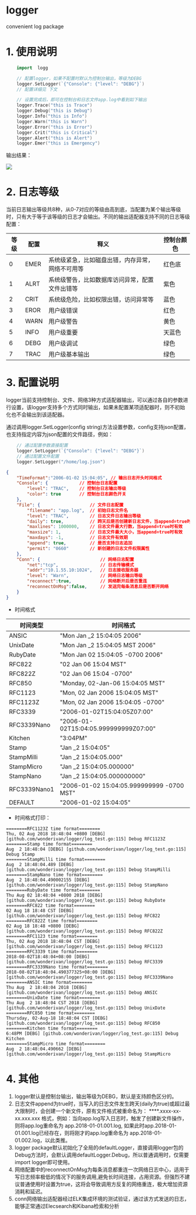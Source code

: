 # logger
convenient log package

# 1. 使用说明
```go
    import  logg

    // 配置logger，如果不配置时默认为控制台输出，等级为DEBG
    logger.SetLogger(`{"Console": {"level": "DEBG"}`)
    // 配置详细见 下文

    // 设置完成后，即可在控制台和日志文件app.log中看到如下输出
    logger.Trace("this is Trace")
    logger.Debug("this is Debug")
    logger.Info("this is Info")
    logger.Warn("this is Warn")
    logger.Error("this is Error")
    logger.Crit("this is Critical")
    logger.Alert("this is Alert")
    logger.Emer("this is Emergency")
```
输出结果：

![](images/output1.png)

# 2. 日志等级

当前日志输出等级共8种，从0-7对应的等级由高到底，当配置为某个输出等级时，只有大于等于该等级的日志才会输出。不同的输出适配器支持不同的日志等级配置：

| 等级 | 配置 | 释义                                             | 控制台颜色 |
| ---- | ---- | ------------------------------------------------ | ---------- |
| 0    | EMER | 系统级紧急，比如磁盘出错，内存异常，网络不可用等 | 红色底     |
| 1    | ALRT | 系统级警告，比如数据库访问异常，配置文件出错等   | 紫色       |
| 2    | CRIT | 系统级危险，比如权限出错，访问异常等             | 蓝色       |
| 3    | EROR | 用户级错误                                       | 红色       |
| 4    | WARN | 用户级警告                                       | 黄色       |
| 5    | INFO | 用户级重要                                       | 天蓝色     |
| 6    | DEBG | 用户级调试                                       | 绿色       |
| 7    | TRAC | 用户级基本输出                                   | 绿色       |


# 3. 配置说明
logger当前支持控制台、文件、网络3种方式适配器输出，可以通过各自的参数进行设置，该logger支持多个方式同时输出，如果未配置某项适配器时，则不初始化也不会输出到该适配器。

通过调用logger.SetLogger(config string)方法设置参数，config支持json配置，也支持指定内容为json配置的文件路径，例如：
```go
    // 通过配置参数直接配置
    logger.SetLogger(`{"Console": {"level": "DEBG"}`)
    // 通过配置文件配置
    logger.SetLogger("/home/log.json")

```

```json
{
    "TimeFormat":"2006-01-02 15:04:05", // 输出日志开头时间格式
    "Console": {            // 控制台日志配置
        "level": "TRAC",    // 控制台日志输出等级
        "color": true       // 控制台日志颜色开关 
    },
    "File": {                   // 文件日志配置
        "filename": "app.log",  // 初始日志文件名
        "level": "TRAC",        // 日志文件日志输出等级
        "daily": true,          // 跨天后是否创建新日志文件，当append=true时有效
        "maxlines": 1000000,    // 日志文件最大行数，当append=true时有效
        "maxsize": 1,           // 日志文件最大大小，当append=true时有效
        "maxdays": -1,          // 日志文件有效期
        "append": true,         // 是否支持日志追加
        "permit": "0660"        // 新创建的日志文件权限属性
    },
    "Conn": {                       // 网络日志配置
        "net":"tcp",                // 日志传输模式
        "addr":"10.1.55.10:1024",   // 日志接收服务器
        "level": "Warn",            // 网络日志输出等级
        "reconnect":true,           // 网络断开后是否重连
        "reconnectOnMsg":false,     // 发送完每条消息后是否断开网络
    }
}
```

- 时间格式

| 时间类型     | 时间格式                                  |
| ------------ | ----------------------------------------- |
| ANSIC        | "Mon Jan _2 15:04:05 2006"                |
| UnixDate     | "Mon Jan _2 15:04:05 MST 2006"            |
| RubyDate     | "Mon Jan 02 15:04:05 -0700 2006"          |
| RFC822       | "02 Jan 06 15:04 MST"                     |
| RFC822Z      | "02 Jan 06 15:04 -0700"                   |
| RFC850       | "Monday, 02-Jan-06 15:04:05 MST"          |
| RFC1123      | "Mon, 02 Jan 2006 15:04:05 MST"           |
| RFC1123Z     | "Mon, 02 Jan 2006 15:04:05 -0700"         |
| RFC3339      | "2006-01-02T15:04:05Z07:00"               |
| RFC3339Nano  | "2006-01-02T15:04:05.999999999Z07:00"     |
| Kitchen      | "3:04PM"                                  |
| Stamp        | "Jan _2 15:04:05"                         |
| StampMilli   | "Jan _2 15:04:05.000"                     |
| StampMicro   | "Jan _2 15:04:05.000000"                  |
| StampNano    | "Jan _2 15:04:05.000000000"               |
| RFC3339Nano1 | "2006-01-02 15:04:05.999999999 -0700 MST" |
| DEFAULT      | "2006-01-02 15:04:05"                     |

- 时间格式打印：
```
========RFC1123Z time format========
Thu, 02 Aug 2018 18:48:04 +0800 [DEBG] [github.com/wonderivan/logger/log_test.go:115] Debug RFC1123Z
========Stamp time format========
Aug  2 18:48:04 [DEBG] [github.com/wonderivan/logger/log_test.go:115] Debug Stamp
========StampMilli time format========
Aug  2 18:48:04.489 [DEBG] [github.com/wonderivan/logger/log_test.go:115] Debug StampMilli
========StampNano time format========
Aug  2 18:48:04.490002155 [DEBG] [github.com/wonderivan/logger/log_test.go:115] Debug StampNano
========RubyDate time format========
Thu Aug 02 18:48:04 +0800 2018 [DEBG] [github.com/wonderivan/logger/log_test.go:115] Debug RubyDate
========RFC822 time format========
02 Aug 18 18:48 CST [DEBG] [github.com/wonderivan/logger/log_test.go:115] Debug RFC822
========RFC822Z time format========
02 Aug 18 18:48 +0800 [DEBG] [github.com/wonderivan/logger/log_test.go:115] Debug RFC822Z
========RFC1123 time format========
Thu, 02 Aug 2018 18:48:04 CST [DEBG] [github.com/wonderivan/logger/log_test.go:115] Debug RFC1123
========RFC3339 time format========
2018-08-02T18:48:04+08:00 [DEBG] [github.com/wonderivan/logger/log_test.go:115] Debug RFC3339
========RFC3339Nano time format========
2018-08-02T18:48:04.490377325+08:00 [DEBG] [github.com/wonderivan/logger/log_test.go:115] Debug RFC3339Nano
========ANSIC time format========
Thu Aug  2 18:48:04 2018 [DEBG] [github.com/wonderivan/logger/log_test.go:115] Debug ANSIC
========UnixDate time format========
Thu Aug  2 18:48:04 CST 2018 [DEBG] [github.com/wonderivan/logger/log_test.go:115] Debug UnixDate
========RFC850 time format========
Thursday, 02-Aug-18 18:48:04 CST [DEBG] [github.com/wonderivan/logger/log_test.go:115] Debug RFC850
========Kitchen time format========
6:48PM [DEBG] [github.com/wonderivan/logger/log_test.go:115] Debug Kitchen
========StampMicro time format========
Aug  2 18:48:04.490662 [DEBG] [github.com/wonderivan/logger/log_test.go:115] Debug StampMicro
```

# 4. 其他

1. logger默认是控制台输出，输出等级为DEBG，默认是支持颜色区分的。
2. 日志文件append为true时，当写入的日志文件发生跨天(daily为true)或超过最大限制时，会创建一个新文件，原有文件格式被重命名为： ****.xxxx-xx-xx.xxx.xxx 格式，例如：当向app.log写入日志时，触发了创建新文件操作，则将app.log重命名为 app.2018-01-01.001.log, 如果此时app.2018-01-01.001.log已经存在，则将刚才的app.log重命名为 app.2018-01-01.002.log，以此类推。
3. logger package默认初始化了全局的defaultLogger，直接调用logger包的Debug方法时，会默认调用defaultLogger.Debug，所以普通调用时，仅需要import logger即可使用。
4. 网络配置中的reconnectOnMsg为每条消息都重连一次网络日志中心，适用于写日志频率极低的情况下的服务调用,避免长时间连接，占用资源。但强烈不建议普通使用时设置为true，这将会导致调用方反复的网络重连，极大增加资源消耗和延迟。
5. conn网络输出适配器经过ELK集成环境的测试验证，通过该方式发送的日志，能够正常通过Elecsearch和Kibana检索和分析